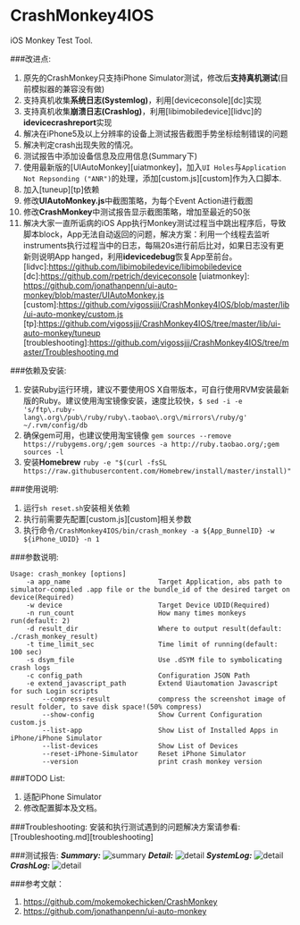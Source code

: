 # CrashMonkey4IOS
iOS Monkey Test Tool.

###改进点:
1. 原先的CrashMonkey只支持iPhone Simulator测试，修改后**支持真机测试**(目前模拟器的兼容没有做)
2. 支持真机收集**系统日志(Systemlog)**，利用[deviceconsole][dc]实现
3. 支持真机收集**崩溃日志(Crashlog)**，利用[libimobiledevice][lidvc]的**idevicecrashreport**实现
4. 解决在iPhone5及以上分辨率的设备上测试报告截图手势坐标绘制错误的问题
5. 解决判定crash出现失败的情况。
6. 测试报告中添加设备信息及应用信息(Summary下)
7. 使用最新版的[UIAutoMonkey][uiatmonkey]，加入`UI Holes`与`Application Not Repsonding ("ANR")`的处理，添加[custom.js][custom]作为入口脚本.
8. 加入[tuneup][tp]依赖
9. 修改**UIAutoMonkey.js**中截图策略，为每个Event Action进行截图
10. 修改**CrashMonkey**中测试报告显示截图策略，增加至最近的50张
11. 解决大家一直所诟病的iOS App执行Monkey测试过程当中跳出程序后，导致脚本block，App无法自动返回的问题，解决方案：利用一个线程去监听instruments执行过程当中的日志，每隔20s进行前后比对，如果日志没有更新则说明App hanged，利用**idevicedebug**恢复App至前台。
  [lidvc]:https://github.com/libimobiledevice/libimobiledevice
  [dc]:https://github.com/rpetrich/deviceconsole
  [uiatmonkey]: https://github.com/jonathanpenn/ui-auto-monkey/blob/master/UIAutoMonkey.js
  [custom]:https://github.com/vigossjjj/CrashMonkey4IOS/blob/master/lib/ui-auto-monkey/custom.js
  [tp]:https://github.com/vigossjjj/CrashMonkey4IOS/tree/master/lib/ui-auto-monkey/tuneup
  [troubleshooting]:https://github.com/vigossjjj/CrashMonkey4IOS/tree/master/Troubleshooting.md

###依赖及安装:
1. 安装Ruby运行环境，建议不要使用OS X自带版本，可自行使用RVM安装最新版的Ruby。建议使用淘宝镜像安装，速度比较快，`$ sed -i -e 's/ftp\.ruby-lang\.org\/pub\/ruby/ruby\.taobao\.org\/mirrors\/ruby/g' ~/.rvm/config/db`
2. 确保gem可用，也建议使用淘宝镜像 `gem sources --remove https://rubygems.org/;gem sources -a http://ruby.taobao.org/;gem sources -l`
3. 安装**Homebrew** `ruby -e "$(curl -fsSL https://raw.githubusercontent.com/Homebrew/install/master/install)"`

###使用说明:
1. 运行`sh reset.sh`安装相关依赖
2. 执行前需要先配置[custom.js][custom]相关参数
3. 执行命令`/CrashMonkey4IOS/bin/crash_monkey -a ${App_BunnelID} -w ${iPhone_UDID} -n 1`

###参数说明:
```
Usage: crash_monkey [options]
    -a app_name                      Target Application, abs path to simulator-compiled .app file or the bundle_id of the desired target on device(Required)
    -w device                        Target Device UDID(Required)
    -n run_count                     How many times monkeys run(default: 2)
    -d result_dir                    Where to output result(default: ./crash_monkey_result)
    -t time_limit_sec                Time limit of running(default: 100 sec)
    -s dsym_file                     Use .dSYM file to symbolicating crash logs
    -c config_path                   Configuration JSON Path
    -e extend_javascript_path        Extend Uiautomation Javascript for such Login scripts
        --compress-result            compress the screenshot image of result folder, to save disk space!(50% compress)
        --show-config                Show Current Configuration custom.js
        --list-app                   Show List of Installed Apps in iPhone/iPhone Simulator
        --list-devices               Show List of Devices
        --reset-iPhone-Simulator     Reset iPhone Simulator
        --version                    print crash monkey version
```

###TODO List:
1. 适配iPhone Simulator
2. 修改配置脚本及文档。

###Troubleshooting:
安装和执行测试遇到的问题解决方案请参看:[Troubleshooting.md][troubleshooting]

###测试报告:
***Summary:***
<img alt="summary" src="https://github.com/vigossjjj/CrashMonkey4IOS/blob/master/img/summary.jpg">
***Detail:***
<img alt="detail" src="https://github.com/vigossjjj/CrashMonkey4IOS/blob/master/img/detail.jpg">
***SystemLog:***
<img alt="detail" src="https://github.com/vigossjjj/CrashMonkey4IOS/blob/master/img/systemlog.jpg">
***CrashLog:***
<img alt="detail" src="https://github.com/vigossjjj/CrashMonkey4IOS/blob/master/img/crashlog.jpg">

###参考文献：
1. https://github.com/mokemokechicken/CrashMonkey
2. https://github.com/jonathanpenn/ui-auto-monkey
